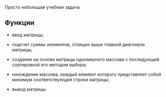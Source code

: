Просто небольшая учебная задача

## Функции

- ввод матрицы;
- подсчет суммы элементов, стоящих выше главной диагонали матрицы;

- создание на основе матрицы одномерного массива с последующей сортировкой его методом выбора;

- нахождение массива, каждый элемент которого представляет собой минимум соответствующей строки матрицы;

- вывод матрицы